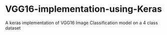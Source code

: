 # VGG16-implementation-using-Keras

A keras implementation of VGG16 Image Classification model on a 4 class dataset

